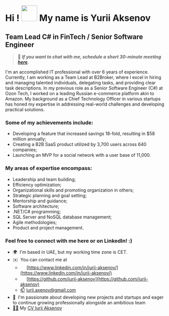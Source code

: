 Hi ! <a href="https://github.com/iurii-aksenov" target="_blank" rel="noreferrer"><img src="https://em-content.zobj.net/source/noto-emoji-animations/344/raising-hands_1f64c.gif" width="50" height="50" /></a> My name is Yurii Aksenov
===================================================================================================================================
Team Lead C# in FinTech / Senior Software Engineer 
---------------------------------------------------
> 📅 <em>**If you want to chat with me, schedule a short 30-minute meeting [here](https://calendly.com/iurii-aksenov/30min).**</em>

I'm an accomplished IT professional with over 6 years of experience. Currently, I am working as a Team Lead at B2Broker, where I excel in hiring and managing talented individuals, delegating tasks, and providing clear task descriptions. In my previous role as a Senior Software Engineer (C#) at Ozon Tech, I worked on a leading Russian e-commerce platform akin to Amazon. My background as a Chief Technology Officer in various startups has honed my expertise in addressing real-world challenges and developing practical solutions.

### Some of my achievements include:
- Developing a feature that increased savings 18-fold, resulting in $58 million annually;
- Creating a B2B SaaS product utilized by 3,700 users across 640 companies;
- Launching an MVP for a social network with a user base of 11,000.

### My areas of expertise encompass:
- Leadership and team building;
- Efficiency optimization;
- Organizational skills and promoting organization in others;
- Strategic planning and goal setting;
- Mentorship and guidance;
- Software architecture;
- .NET/C# programming;
- SQL Server and NoSQL database management;
- Agile methodologies;
- Product and project management.

### Feel free to connect with me here or on LinkedIn! :)

*   🌍  I'm based in UAE, but my working time zone is CET.
*   ✉️  You can contact me at
    * <a href="https://www.linkedin.com/in/iurii-aksenov/"><img src="https://raw.githubusercontent.com/danielcranney/readme-generator/main/public/icons/socials/linkedin.svg" width="16" height="16" /></a> [https://www.linkedin.com/in/iurii-aksenov/](https://www.linkedin.com/in/iurii-aksenov/)
    * <a href="https://github.com/iurii-aksenov"><img src="https://raw.githubusercontent.com/danielcranney/readme-generator/main/public/icons/socials/github.svg" width="16" height="16" /></a> [https://github.com/iurii-aksenov](https://github.com/iurii-aksenov)
    * <a href="mailto:iurii.axenov@gmail.com">📫</a> [iurii.axenov@gmail.com](mailto:iurii.axenov@gmail.com)
*   🤝  I'm passionate about developing new projects and startups and eager to continue growing professionally alongside an ambitious team
*   <a href="https://drive.google.com/file/d/1K5W_NDGA5GrjgQ-ItD5n0xbjdyqNincr/view?usp=drive_link">👨‍💻</a> My [CV Iurii Aksenov](https://drive.google.com/file/d/1K5W_NDGA5GrjgQ-ItD5n0xbjdyqNincr/view?usp=drive_link)

